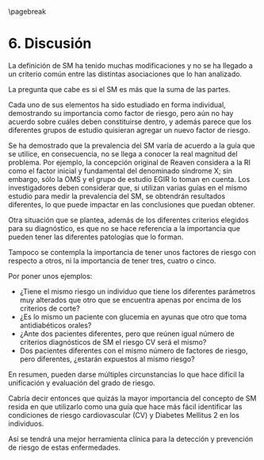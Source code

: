 \pagebreak

# 6. Discusión

La definición de SM ha tenido muchas modificaciones y no se ha llegado a un criterio común entre las distintas asociaciones que lo han analizado. 

La pregunta que cabe es si el SM es más que la suma de las partes.  

Cada uno de sus elementos ha sido estudiado en forma individual, demostrando su importancia como factor de riesgo, pero aún no hay acuerdo sobre cuáles deben constituirse dentro, y además parece que los diferentes grupos de estudio quisieran agregar un nuevo factor de riesgo. 

Se ha demostrado que la prevalencia del SM varía de acuerdo a la guía que se utilice, en consecuencia, no se llega a conocer la real magnitud del problema. Por ejemplo, la concepción original de Reaven considera a la RI como el factor inicial y fundamental del denominado síndrome X; sin embargo, sólo la OMS y el grupo de estudio EGIR lo toman en cuenta. Los investigadores deben considerar que, si utilizan varias guías en el mismo estudio para medir la prevalencia del SM, se obtendrán resultados diferentes, lo que puede impactar en las conclusiones que puedan obtener. 

Otra situación que se plantea, además de los diferentes criterios elegidos para su diagnóstico, es que no se hace referencia a la importancia que pueden tener las diferentes patologías que lo forman. 

Tampoco se contempla la importancia de tener unos factores de riesgo con respecto a otros, ni la importancia de tener tres, cuatro o cinco. 

 Por poner unos ejemplos:  

- ¿Tiene el mismo riesgo un individuo que tiene los diferentes parámetros muy alterados que otro que se encuentra apenas por encima de los criterios de corte?  
- ¿Es lo mismo un paciente con glucemia en ayunas que otro que toma antidiabéticos orales?  
- ¿Ante dos pacientes diferentes, pero que reúnen igual número de criterios diagnósticos de SM el riesgo CV será el mismo?  
- Dos pacientes diferentes con el mismo número de factores de riesgo, pero diferentes, ¿estarán expuestos al mismo riesgo?  

En resumen, pueden darse múltiples circunstancias lo que hace difícil la unificación y evaluación del grado de riesgo. 

Cabría decir entonces que quizás la mayor importancia del concepto de SM resida en que utilizarlo como una guía que hace más fácil identificar las condiciones de riesgo cardiovascular (CV) y Diabetes Mellitus 2 en los individuos. 

 Así se tendrá una mejor herramienta clínica para la detección y prevención de riesgo de estas enfermedades.
